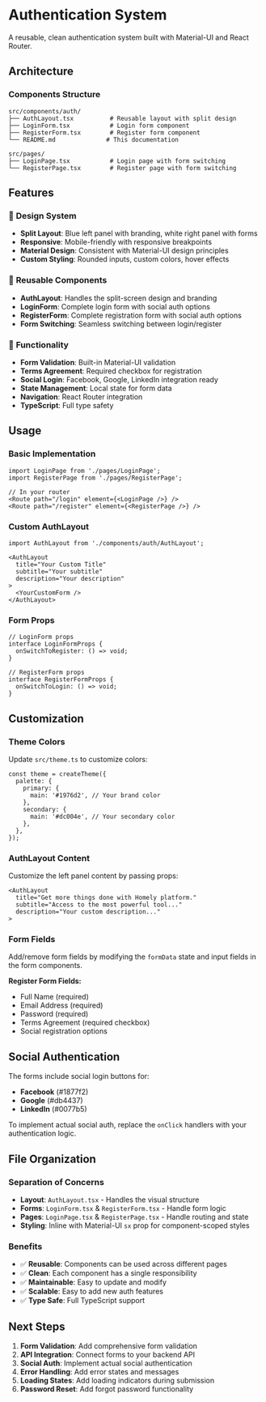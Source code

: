 # Authentication System

A reusable, clean authentication system built with Material-UI and React Router.

## Architecture

### Components Structure
```
src/components/auth/
├── AuthLayout.tsx          # Reusable layout with split design
├── LoginForm.tsx           # Login form component
├── RegisterForm.tsx        # Register form component
└── README.md              # This documentation

src/pages/
├── LoginPage.tsx           # Login page with form switching
└── RegisterPage.tsx        # Register page with form switching
```

## Features

### 🎨 **Design System**
- **Split Layout**: Blue left panel with branding, white right panel with forms
- **Responsive**: Mobile-friendly with responsive breakpoints
- **Material Design**: Consistent with Material-UI design principles
- **Custom Styling**: Rounded inputs, custom colors, hover effects

### 🔧 **Reusable Components**
- **AuthLayout**: Handles the split-screen design and branding
- **LoginForm**: Complete login form with social auth options
- **RegisterForm**: Complete registration form with social auth options
- **Form Switching**: Seamless switching between login/register

### 🚀 **Functionality**
- **Form Validation**: Built-in Material-UI validation
- **Terms Agreement**: Required checkbox for registration
- **Social Login**: Facebook, Google, LinkedIn integration ready
- **State Management**: Local state for form data
- **Navigation**: React Router integration
- **TypeScript**: Full type safety

## Usage

### Basic Implementation
```tsx
import LoginPage from './pages/LoginPage';
import RegisterPage from './pages/RegisterPage';

// In your router
<Route path="/login" element={<LoginPage />} />
<Route path="/register" element={<RegisterPage />} />
```

### Custom AuthLayout
```tsx
import AuthLayout from './components/auth/AuthLayout';

<AuthLayout
  title="Your Custom Title"
  subtitle="Your subtitle"
  description="Your description"
>
  <YourCustomForm />
</AuthLayout>
```

### Form Props
```tsx
// LoginForm props
interface LoginFormProps {
  onSwitchToRegister: () => void;
}

// RegisterForm props
interface RegisterFormProps {
  onSwitchToLogin: () => void;
}
```

## Customization

### Theme Colors
Update `src/theme.ts` to customize colors:
```tsx
const theme = createTheme({
  palette: {
    primary: {
      main: '#1976d2', // Your brand color
    },
    secondary: {
      main: '#dc004e', // Your secondary color
    },
  },
});
```

### AuthLayout Content
Customize the left panel content by passing props:
```tsx
<AuthLayout
  title="Get more things done with Homely platform."
  subtitle="Access to the most powerful tool..."
  description="Your custom description..."
>
```

### Form Fields
Add/remove form fields by modifying the `formData` state and input fields in the form components.

**Register Form Fields:**
- Full Name (required)
- Email Address (required)
- Password (required)
- Terms Agreement (required checkbox)
- Social registration options

## Social Authentication

The forms include social login buttons for:
- **Facebook** (#1877f2)
- **Google** (#db4437) 
- **LinkedIn** (#0077b5)

To implement actual social auth, replace the `onClick` handlers with your authentication logic.

## File Organization

### Separation of Concerns
- **Layout**: `AuthLayout.tsx` - Handles the visual structure
- **Forms**: `LoginForm.tsx` & `RegisterForm.tsx` - Handle form logic
- **Pages**: `LoginPage.tsx` & `RegisterPage.tsx` - Handle routing and state
- **Styling**: Inline with Material-UI `sx` prop for component-scoped styles

### Benefits
- ✅ **Reusable**: Components can be used across different pages
- ✅ **Clean**: Each component has a single responsibility
- ✅ **Maintainable**: Easy to update and modify
- ✅ **Scalable**: Easy to add new auth features
- ✅ **Type Safe**: Full TypeScript support

## Next Steps

1. **Form Validation**: Add comprehensive form validation
2. **API Integration**: Connect forms to your backend API
3. **Social Auth**: Implement actual social authentication
4. **Error Handling**: Add error states and messages
5. **Loading States**: Add loading indicators during submission
6. **Password Reset**: Add forgot password functionality
